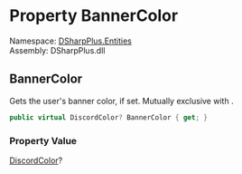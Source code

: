 # Property BannerColor

Namespace: [DSharpPlus.Entities](DSharpPlus.Entities.md)  
Assembly: DSharpPlus.dll

## <a id="DSharpPlus_Entities_DiscordUser_BannerColor"></a>BannerColor

Gets the user's banner color, if set. Mutually exclusive with <xref href="DSharpPlus.Entities.DiscordUser.BannerHash" data-throw-if-not-resolved="false"></xref>.

```csharp
public virtual DiscordColor? BannerColor { get; }
```

### Property Value

[DiscordColor](DSharpPlus.Entities.DiscordColor.md)?

